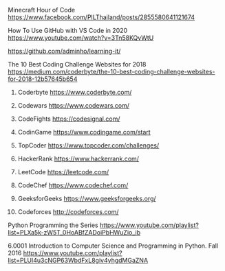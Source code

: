 Minecraft Hour of Code 
https://www.facebook.com/PILThailand/posts/2855580641121674

How To Use GitHub with VS Code in 2020
https://www.youtube.com/watch?v=3Tn58KQvWtU

https://github.com/adminho/learning-it/

The 10 Best Coding Challenge Websites for 2018
https://medium.com/coderbyte/the-10-best-coding-challenge-websites-for-2018-12b57645b654

1. Coderbyte
https://www.coderbyte.com/

2. Codewars
https://www.codewars.com/

3. CodeFights
https://codesignal.com/

4. CodinGame
https://www.codingame.com/start

5. TopCoder
https://www.topcoder.com/challenges/

6. HackerRank
https://www.hackerrank.com/

7. LeetCode
https://leetcode.com/

8. CodeChef
https://www.codechef.com/

9. GeeksforGeeks
https://www.geeksforgeeks.org/

10. Codeforces
http://codeforces.com/

Python Programming the Series
https://www.youtube.com/playlist?list=PLXa5k-zW5T_0HoABfZADoiPbHWuZio_ib

6.0001 Introduction to Computer Science and Programming in Python. Fall 2016
https://www.youtube.com/playlist?list=PLUl4u3cNGP63WbdFxL8giv4yhgdMGaZNA
